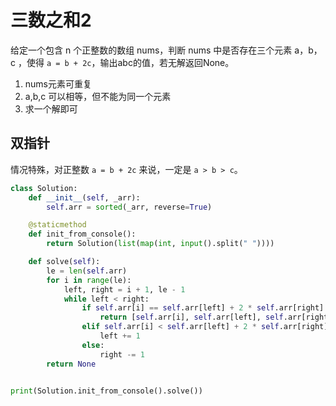 # 三数之和2
给定一个包含 n 个正整数的数组 nums，判断 nums 中是否存在三个元素 a，b，c ，使得 `a = b + 2c`，输出abc的值，若无解返回None。

1. nums元素可重复
2. a,b,c 可以相等，但不能为同一个元素
3. 求一个解即可

## 双指针
情况特殊，对正整数 `a = b + 2c` 来说，一定是 `a > b > c`。
```python
class Solution:
    def __init__(self, _arr):
        self.arr = sorted(_arr, reverse=True)

    @staticmethod
    def init_from_console():
        return Solution(list(map(int, input().split(" "))))

    def solve(self):
        le = len(self.arr)
        for i in range(le):
            left, right = i + 1, le - 1
            while left < right:
                if self.arr[i] == self.arr[left] + 2 * self.arr[right]:
                    return [self.arr[i], self.arr[left], self.arr[right]]
                elif self.arr[i] < self.arr[left] + 2 * self.arr[right]:
                    left += 1
                else:
                    right -= 1
        return None


print(Solution.init_from_console().solve())
```